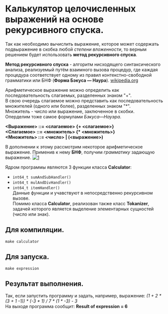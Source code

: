 # Калькулятор целочисленных выражений на основе рекурсивного спуска.
Так как необходимо вычислить выражение, которое может содержать подвыражение в скобка любой *степени вложенности*, то верным решением будет
использовать **метод рекурсивного спуска**.

**Метод рекурсивного спуска** - алгоритм нисходящего синтаксического анализа, реализуемый путём взаимного вызова процедур, где каждая процедура соответствует 
одному из правил контекстно-свободной грамматики или БНФ (**Форма Бэкуса — Наура**). [wikipedia.org](https://ru.wikipedia.org/wiki/%D0%9C%D0%B5%D1%82%D0%BE%D0%B4_%D1%80%D0%B5%D0%BA%D1%83%D1%80%D1%81%D0%B8%D0%B2%D0%BD%D0%BE%D0%B3%D0%BE_%D1%81%D0%BF%D1%83%D1%81%D0%BA%D0%B0)

Арифметическое выражение можно определить как последовательность слагаемых, разделенных знаком "+".  
В свою очередь слагаемое можно представить как последовательность множителей (одного или более), разделенных знаком "*".  
Множитель - число или выражение, заключенное в скобки.  
Оперделим тоже самое формулами *Бэкуса—Науэра*.

**<Выражение> ::= <слагаемое> {+ <слагаемое>}**  
**<Слагаемое> ::= <множитель> {\* <множитель>}**  
**<Множитель> ::= <число> | (<выражение>)**  

В дополнении к этому рассмотрим некоторое арифметическое выражение. Применив к нему **БНФ**, получим *грамматику* задающую выражение.
<a href="https://ibb.co/f1m74HC"><img src="https://i.ibb.co/dWnyGDQ/1.png" alt="1" border="0" /></a>

Ядром программы являются 3 функции класса **Calculator**:  
- ```int64_t sumAndSubHandler()```
- ```int64_t mulAndDivHandler()```
- ```int64_t itemHandler()```  
Данные функции и учавствуют в непосредственно рекурсивном вызове.  
Помимо класса **Calculator**, реализован также класс **Tokanizer**, задачей которого является выделение элементарных сущностей (число или знак).

## Для компиляции.
```make calculator```
## Для запуска.
```make expression```
## Результат выполнения.
Так, если запустить программу и задать, например, выражение:
*(1 + 2 * (3 + 1 -1)) * (-3 * 1) / 7 * (1 * -3) - 3*  
На выходе программа сообщит:
**Result of expression = 6**
